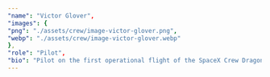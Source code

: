 ```yaml
---
"name": "Victor Glover",
"images": {
"png": "./assets/crew/image-victor-glover.png",
"webp": "./assets/crew/image-victor-glover.webp"
},
"role": "Pilot",
"bio": "Pilot on the first operational flight of the SpaceX Crew Dragon to the International Space Station. Glover is a commander in the U.S. Navy where he pilots an F/A-18.He was a crew member of Expedition 64, and served as a station systems flight engineer."
---
```

